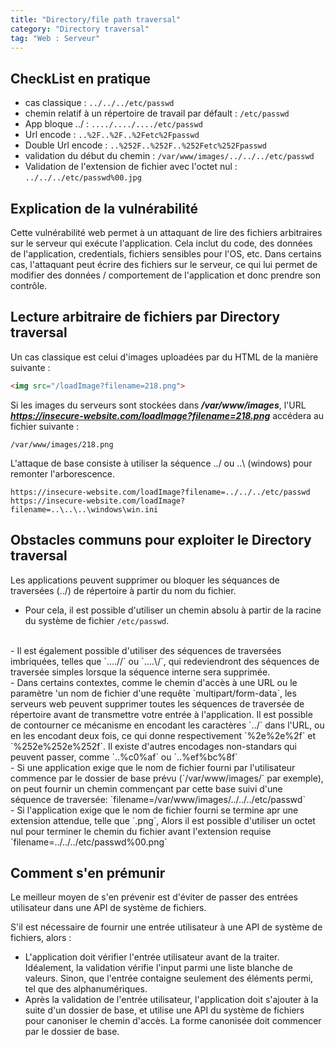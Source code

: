 ```yaml
---
title: "Directory/file path traversal"
category: "Directory traversal"
tag: "Web : Serveur"
---
```


## CheckList en pratique
- cas classique :  `../../../etc/passwd`
- chemin relatif à un répertoire de travail par défault : `/etc/passwd`
- App bloque ../ : `..../..../..../etc/passwd`
- Url encode : `..%2F..%2F..%2Fetc%2Fpasswd`
- Double Url encode : `..%252F..%252F..%252Fetc%252Fpasswd`
- validation du début du chemin : `/var/www/images/../../../etc/passwd`
- Validation de l'extension de fichier avec l'octet nul : `../../../etc/passwd%00.jpg`

## Explication de la vulnérabilité
Cette vulnérabilité web permet à un attaquant de lire des fichiers arbitraires sur le serveur qui exécute l'application. Cela inclut du code, des données de l'application, credentials, fichiers sensibles pour l'OS, etc. Dans certains cas, l'attaquant peut écrire des fichiers sur le serveur, ce qui lui permet de modifier des données / comportement de l'application et donc prendre son contrôle.

## Lecture arbitraire de fichiers par Directory traversal
Un cas classique est celui d'images uploadées par du HTML de la manière suivante :
```html
<img src="/loadImage?filename=218.png">
```
Si les images du serveurs sont stockées dans ***/var/www/images***, l'URL ***https://insecure-website.com/loadImage?filename=218.png*** accédera au fichier suivante :
```console
/var/www/images/218.png
```

L'attaque de base consiste à utiliser la séquence ../ ou ..\ (windows) pour remonter l'arborescence.

```
https://insecure-website.com/loadImage?filename=../../../etc/passwd
https://insecure-website.com/loadImage?filename=..\..\..\windows\win.ini
```
## Obstacles communs pour exploiter le Directory traversal
Les applications peuvent supprimer ou bloquer les séquances de traversées (../) de répertoire à partir du nom du fichier.

- Pour cela, il est possible d'utiliser un chemin absolu à partir de la racine du système de fichier  `/etc/passwd`.
</br>
- Il est également possible d'utiliser des séquences de traversées imbriquées, telles que `....//` ou `....\/`, qui redeviendront des séquences de traversée simples lorsque la séquence interne sera supprimée.
</br>
- Dans certains contextes, comme le chemin d'accès à une URL ou le paramètre 'un  nom de fichier d'une requête `multipart/form-data`, les serveurs web peuvent supprimer toutes les séquences de traversée de répertoire avant de transmettre votre entrée à l'application. Il est possible de contourner ce mécanisme en encodant les caractères `../` dans l'URL, ou en les encodant deux fois, ce qui donne respectivement `%2e%2e%2f` et `%252e%252e%252f`. 
Il existe d'autres encodages non-standars qui peuvent passer, comme `..%c0%af` ou `..%ef%bc%8f`
</br>
- Si une application exige que le nom de fichier fourni par l'utilisateur commence par le dossier de base prévu (`/var/www/images/` par exemple), on peut fournir un chemin commençant par cette base suivi d'une séquence de traversée:
`filename=/var/www/images/../../../etc/passwd`
</br>
- Si l'application exige que le nom de fichier fourni se termine apr une extension attendue, telle que `.png`, Alors il est possible d'utiliser un octet nul pour terminer le chemin du fichier avant l'extension requise
`filename=../../../etc/passwd%00.png`


## Comment s'en prémunir
Le meilleur moyen de s'en prévenir est d'éviter de passer des entrées utilisateur dans une API de système de fichiers.

S'il est nécessaire de fournir une entrée utilisateur à une API de système de fichiers, alors :
- L'application doit vérifier l'entrée utilisateur avant de la traiter. Idéalement, la validation vérifie l'input parmi une liste blanche de valeurs. Sinon, que l'entrée contaigne seulement des éléments permi, tel que des alphanumériques.
- Après la validation de l'entrée utilisateur, l'application doit s'ajouter à la suite d'un dossier de base, et utilise une API du système de fichiers pour canoniser le chemin d'accès. La forme canonisée doit commencer par le dossier de base.

